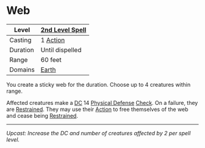 # Web

| Level    | [2nd Level Spell](2nd%20Level%20Spells.md)                            |
| -------- | --------------------------------------------------------------------- |
| Casting  | 1 [Action](../../../../Game%20Procedures/Core%20Procedures/Action.md) |
| Duration | Until dispelled                                                       |
| Range    | 60 feet                                                               |
| Domains  | [Earth](../../Spell%20Domains/Earth.md)                               |

You create a sticky web for the duration. Choose up to 4 creatures within range.

Affected creatures make a [DC](../../../../Game%20Procedures/Core%20Procedures/DC.md) 14 [Physical Defense](../../../../Player%20Characters/Derived%20Statistics/Physical%20Defense.md) [Check](../../../../Game%20Procedures/Core%20Procedures/Check.md). On a failure, they are [Restrained](../../../../Game%20Procedures/Conditions/Restrained.md). They may use their [Action](../../../../Game%20Procedures/Core%20Procedures/Action.md) to free themselves of the web and cease being [Restrained](../../../../Game%20Procedures/Conditions/Restrained.md).

---
*Upcast: Increase the DC and number of creatures affected by 2 per spell level.*
